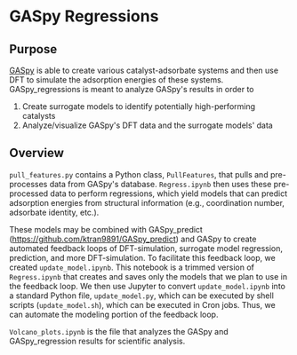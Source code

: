 # GASpy Regressions

## Purpose
[GASpy](https://github.com/ktran9891/GASpy) is able to create various catalyst-adsorbate systems and then
use DFT to simulate the adsorption energies of these systems. GASpy_regressions is meant to analyze
GASpy's results in order to
1. Create surrogate models to identify potentially high-performing catalysts
2. Analyze/visualize GASpy's DFT data and the surrogate models' data

## Overview
`pull_features.py` contains a Python class, `PullFeatures`, that pulls and pre-processes data from GASpy's database.
`Regress.ipynb` then uses these pre-processed data to perform regressions, which yield models that
can predict adsorption energies from structural information (e.g., coordination number, adsorbate identity, etc.).

These models may be combined with GASpy_predict (https://github.com/ktran9891/GASpy_predict) and GASpy
to create automated feedback loops of DFT-simulation, surrogate model regression, prediction, and more DFT-simulation.
To facilitate this feedback loop, we created `update_model.ipynb`. This notebook is a trimmed version of `Regress.ipynb`
that creates and saves only the models that we plan to use in the feedback loop. We then use Jupyter to convert
`update_model.ipynb` into a standard Python file, `update_model.py`, which can be executed by shell scripts
(`update_model.sh`), which can be executed in Cron jobs. Thus, we can automate the modeling portion of the feedback loop.

`Volcano_plots.ipynb` is the file that analyzes the GASpy and GASpy_regression results for scientific analysis.
